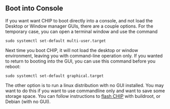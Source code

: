 ## Boot into Console
If you want want CHIP to boot directly into a console, and not load the Desktop or Window manager GUIs, there are a couple options.
For the temporary case, you can open a terminal window and use the command 

```shell
sudo systemctl set-default multi-user.target
```

Next time you boot CHIP, it will not load the desktop or window environment, leaving you with command-line operation only.
If you wanted to return to booting into the GUI, you can use this command before you reboot:

```shell
sudo systemctl set-default graphical.target
```

The other option is to run a linux distribution with no GUI installed. You may want to do this if you want to use commandline only and want to save some storage space. 
You can follow instructions to [flash CHIP](#flash-chip-firmware) with buildroot, or Debian (with no GUI).

